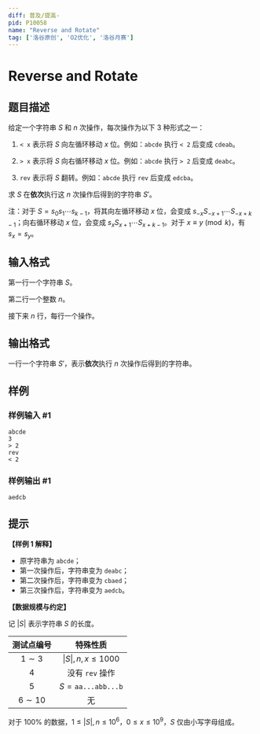 ```yaml
---
diff: 普及/提高-
pid: P10058
name: "Reverse and Rotate"
tag: ['洛谷原创', 'O2优化', '洛谷月赛']
---
```

# Reverse and Rotate
## 题目描述

给定一个字符串 $S$ 和 $n$ 次操作，每次操作为以下 $3$ 种形式之一：

1. `< x` 表示将 $S$ 向左循环移动 $x$ 位。例如：$\mathtt{abcde}$ 执行 `< 2` 后变成 $\mathtt{cdeab}$。

2. `> x` 表示将 $S$ 向右循环移动 $x$ 位。例如：$\mathtt{abcde}$ 执行 `> 2` 后变成 $\mathtt{deabc}$。

3. `rev` 表示将 $S$ 翻转。例如：$\mathtt{abcde}$ 执行 `rev` 后变成 $\mathtt{edcba}$。

求 $S$ 在**依次**执行这 $n$ 次操作后得到的字符串 $S'$。

注：对于 $S=s_0s_1\cdots s_{k-1}$，将其向左循环移动 $x$ 位，会变成 $s_{-x}S_{-x+1}\cdots S_{-x+k-1}$；向右循环移动 $x$ 位，会变成 $s_{x}S_{x+1}\cdots S_{x+k-1}$。对于 $x\equiv y\pmod k$，有 $s_x=s_y$。
## 输入格式

第一行一个字符串 $S$。

第二行一个整数 $n$。

接下来 $n$ 行，每行一个操作。
## 输出格式

一行一个字符串 $S'$，表示**依次**执行 $n$ 次操作后得到的字符串。
## 样例

### 样例输入 #1
```
abcde
3
> 2
rev
< 2
```
### 样例输出 #1
```
aedcb
```
## 提示

**【样例 1 解释】**

- 原字符串为 $\mathtt{abcde}$；
- 第一次操作后，字符串变为 $\mathtt{deabc}$；
- 第二次操作后，字符串变为 $\mathtt{cbaed}$；
- 第三次操作后，字符串变为 $\mathtt{aedcb}$。

**【数据规模与约定】**

记 $|S|$ 表示字符串 $S$ 的长度。

| 测试点编号 | 特殊性质 |
| :----------: | :----------: |
| $1\sim3$ | $\vert S\vert,n,x \le 1000$ |
| $4$ | 没有 `rev` 操作 |
| $5$ | $S=\mathtt{aa...abb...b}$ |
| $6\sim10$ | 无 |

对于 $100\%$ 的数据，$1 \le |S|,n \le 10^6$，$0 \le x \le 10^9$，$S$ 仅由小写字母组成。

